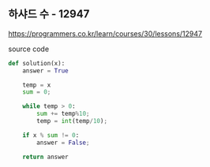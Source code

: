 ## 하샤드 수 - 12947

https://programmers.co.kr/learn/courses/30/lessons/12947



source code

```python
def solution(x):
    answer = True

    temp = x
    sum = 0;

    while temp > 0:
        sum += temp%10;
        temp = int(temp/10);

    if x % sum != 0:
        answer = False;

    return answer

```

